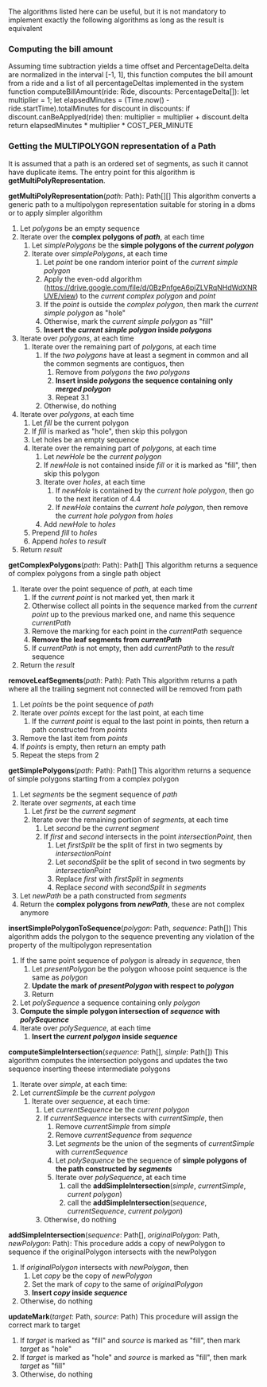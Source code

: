 The algorithms listed here can be useful, but it is not mandatory to implement exactly the following algorithms as long as the result is equivalent

### Computing the bill amount ###
Assuming time subtraction yields a time offset and PercentageDelta.delta are normalized in the interval [-1, 1],
this function computes the bill amount from a ride and a list of all percentageDeltas implemented in the system
function computeBillAmount(ride: Ride, discounts: PercentageDelta[]):
    let multiplier = 1;
    let elapsedMinutes = (Time.now() - ride.startTime).totalMinutes
    for discount in discounts:
        if discount.canBeApplyed(ride) then:
            multiplier = multiplier + discount.delta
    return elapsedMinutes * multiplier * COST_PER_MINUTE

### Getting the MULTIPOLYGON representation of a Path ###
It is assumed that a path is an ordered set of segments, as such it cannot have duplicate items.
The entry point for this algorithm is **getMultiPolyRepresentation**.

**getMultiPolyRepresentation**(*path*: Path): Path[][]
This algorithm converts a generic path to a multipolygon representation suitable for storing in a dbms or to apply simpler algorithm
1. Let *polygons* be an empty sequence
2. Iterate over the **complex polygons of *path***, at each time
    1. Let *simplePolygons* be the **simple polygons of the *current polygon***
    2. Iterate over *simplePolygons*, at each time
        1. Let *point* be one random interior point of the *current simple polygon*
        2. Apply the even-odd algorithm (https://drive.google.com/file/d/0BzPnfgeA6pjZLVRqNHdWdXNRUVE/view) to the *current complex polygon* and *point*
        3. If the *point* is outside the *complex polygon*, then mark the *current simple polygon* as "hole"
        4. Otherwise, mark the *current simple polygon* as "fill"
        5. **Insert the *current simple polygon* inside *polygons***
3. Iterate over *polygons*, at each time
    1. Iterate over the remaining part of *polygons*, at each time
        1. If the *two polygons* have at least a segment in common and all the common segments are contiguos, then
            1. Remove from *polygons* the *two polygons*
            2. **Insert inside *polygons* the sequence containing only *merged polygon***
            3. Repeat 3.1
        2. Otherwise, do nothing
4. Iterate over *polygons*, at each time
    1. Let *fill* be the current polygon
    2. If *fill* is marked as "hole", then skip this polygon
    3. Let holes be an empty sequence
    4. Iterate over the remaining part of *polygons*, at each time
        1. Let *newHole* be the *current polygon*
        2. If *newHole* is not contained inside *fill* or it is marked as "fill", then skip this polygon
        3. Iterate over *holes*, at each time
            1. If *newHole* is contained by the *current hole polygon*, then go to the next iteration of 4.4
            2. If *newHole* contains the *current hole polygon*, then remove the *current hole polygon* from *holes*
        4. Add *newHole* to *holes*
    5. Prepend *fill* to *holes*
    6. Append *holes* to *result*
5. Return *result*

**getComplexPolygons**(*path*: Path): Path[]
This algorithm returns a sequence of complex polygons from a single path object
1. Iterate over the point sequence of *path*, at each time
    1. If the *current point* is not marked yet, then mark it
    2. Otherwise collect all points in the sequence marked from the *current point* up to the previous marked one, and name this sequence *currentPath*
    3. Remove the marking for each point in the *currentPath* sequence
    4. **Remove the leaf segments from *currentPath***
    5. If *currentPath* is not empty, then add *currentPath* to the *result* sequence
2. Return the *result*

**removeLeafSegments**(*path*: Path): Path
This algorithm returns a path where all the trailing segment not connected will be removed from path
1. Let *points* be the point sequence of *path*
2. Iterate over *points* except for the last point, at each time
    1. If the *current point* is equal to the last point in points, then return a path constructed from *points*
3. Remove the last item from *points*
4. If *points* is empty, then return an empty path
5. Repeat the steps from 2

**getSimplePolygons**(*path*: Path): Path[]
This algorithm returns a sequence of simple polygons starting from a complex polygon
1. Let *segments* be the segment sequence of *path*
2. Iterate over *segments*, at each time
    1. Let *first* be the *current segment*
    2. Iterate over the remaining portion of *segments*, at each time
        1. Let *second* be the *current segment*
        2. If *first* and *second* intersects in the point *intersectionPoint*, then
            1. Let *firstSplit* be the split of first in two segments by *intersectionPoint*
            2. Let *secondSplit* be the split of second in two segments by *intersectionPoint*
            3. Replace *first* with *firstSplit* in *segments*
            4. Replace *second* with *secondSplit* in *segments*
3. Let *newPath* be a path constructed from *segments*
4. Return the **complex polygons from *newPath***, these are not complex anymore

**insertSimplePolygonToSequence**(*polygon*: Path, *sequence*: Path[])
This algorithm adds the polygon to the sequence preventing any violation of the property of the multipolygon representation
1. If the same point sequence of *polygon* is already in *sequence*, then
    1. Let *presentPolygon* be the polygon whoose point sequence is the same as *polygon*
    2. **Update the mark of *presentPolygon* with respect to *polygon***
    3. Return
2. Let *polySequence* a sequence containing only *polygon*
3. **Compute the simple polygon intersection of *sequence* with *polySequence***
4. Iterate over *polySequence*, at each time
    1. **Insert the *current polygon* inside *sequence***

**computeSimpleIntersection**(*sequence*: Path[], *simple*: Path[])
This algorithm computes the intersection polygons and updates the two sequence inserting theese intermediate polygons
1. Iterate over *simple*, at each time:
2. Let *currentSimple* be the *current polygon*
    1. Iterate over *sequence*, at each time:
        1. Let *currentSequence* be the *current polygon*
        2. If *currentSequence* intersects with *currentSimple*, then
            1. Remove *currentSimple* from *simple*
            2. Remove *currentSequence* from *sequence*
            3. Let *segments* be the union of the segments of *currentSimple* with *currentSequence*
            4. Let *polySequence* be the sequence of **simple polygons of the path constructed by *segments***
            5. Iterate over *polySequence*, at each time
                1. call the **addSimpleIntersection**(*simple*, *currentSimple*, *current polygon*)
                2. call the **addSimpleIntersection**(*sequence*, *currentSequence*, *current polygon*)
        3. Otherwise, do nothing

**addSimpleIntersection**(*sequence*: Path[], *originalPolygon*: Path, *newPolygon*: Path):
This procedure adds a copy of newPolygon to sequence if the originalPolygon intersects with the newPolygon
1. If *originalPolygon* intersects with *newPolygon*, then
    1. Let *copy* be the copy of *newPolygon*
    2. Set the mark of *copy* to the same of *originalPolygon*
    3. **Insert *copy* inside *sequence***
2. Otherwise, do nothing

**updateMark**(*target*: Path, *source*: Path)
This procedure will assign the correct mark to target
1. If *target* is marked as "fill" and *source* is marked as "fill", then mark *target* as "hole"
2. If *target* is marked as "hole" and *source* is marked as "fill", then mark *target* as "fill"
3. Otherwise, do nothing

